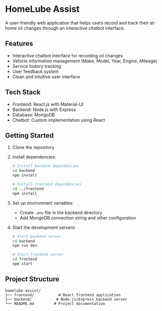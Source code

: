 # HomeLube Assist

A user-friendly web application that helps users record and track their at-home oil changes through an interactive chatbot interface.

## Features

- Interactive chatbot interface for recording oil changes
- Vehicle information management (Make, Model, Year, Engine, Mileage)
- Service history tracking
- User feedback system
- Clean and intuitive user interface

## Tech Stack

- Frontend: React.js with Material-UI
- Backend: Node.js with Express
- Database: MongoDB
- Chatbot: Custom implementation using React

## Getting Started

1. Clone the repository
2. Install dependencies:
   ```bash
   # Install backend dependencies
   cd backend
   npm install

   # Install frontend dependencies
   cd ../frontend
   npm install
   ```
3. Set up environment variables:
   - Create `.env` file in the backend directory
   - Add MongoDB connection string and other configuration

4. Start the development servers:
   ```bash
   # Start backend server
   cd backend
   npm run dev

   # Start frontend server
   cd frontend
   npm start
   ```

## Project Structure

```
homelube-assist/
├── frontend/           # React frontend application
├── backend/           # Node.js/Express backend server
└── README.md         # Project documentation
``` 